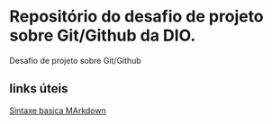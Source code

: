 # Repositório do desafio de projeto sobre Git/Github da DIO.
Desafio de projeto sobre Git/Github

## links úteis
[Sintaxe basica MArkdown](https://www.markdownguide.org/)
